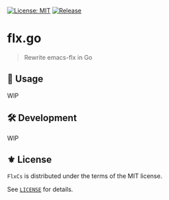 [![License: MIT](https://img.shields.io/badge/License-MIT-green.svg)](https://opensource.org/licenses/MIT)
[![Release](https://img.shields.io/github/tag/the-flx/flx.go.svg?label=release&logo=github)](https://github.com/the-flx/flx.go/releases/latest)

# flx.go
> Rewrite emacs-flx in Go

## 🔨 Usage

WIP

## 🛠️ Development

WIP

## ⚜️ License

`FlxCs` is distributed under the terms of the MIT license.

See [`LICENSE`](./LICENSE) for details.


<!-- Links -->

[Mx]: https://github.com/jcs090218/Unity.Mx

[flx]: https://github.com/lewang/flx
